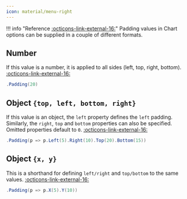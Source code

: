 ```yaml
---
icon: material/menu-right
---
```


!!! info "Reference [:octicons-link-external-16:](https://www.chartjs.org/docs/latest/general/padding.html)"
	Padding values in Chart options can be supplied in a couple of different formats.

## Number
If this value is a number, it is applied to all sides (left, top, right, bottom).
[:octicons-link-external-16:](https://www.chartjs.org/docs/latest/general/padding.html#number)
```csharp
.Padding(20)
```

## Object ```{top, left, bottom, right}```
If this value is an object, the ```left``` property defines the ```left``` padding. 
Similarly, the ```right```, ```top``` and ```bottom``` properties can also be specified. Omitted properties default to ```0```.
[:octicons-link-external-16:](https://www.chartjs.org/docs/latest/general/padding.html#top-left-bottom-right-object)
```csharp
.Padding(p => p.Left(5).Right(10).Top(20).Bottom(15))
```

## Object ```{x, y}```
This is a shorthand for defining ```left/right``` and ```top/bottom``` to the same values.
[:octicons-link-external-16:](https://www.chartjs.org/docs/latest/general/padding.html#x-y-object)
```csharp
.Padding(p => p.X(5).Y(10))
```

